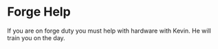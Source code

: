 # Forge Help

If you are on forge duty you must help with hardware with Kevin. He will train you on the day. 

